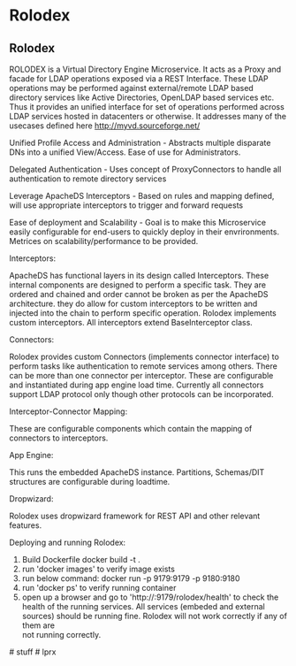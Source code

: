 # Rolodex
Rolodex
-----------

ROLODEX is a Virtual Directory Engine Microservice. It acts as a Proxy and facade for LDAP operations exposed via a REST Interface. These
LDAP operations may be performed against external/remote LDAP based directory services like Active Directories, OpenLDAP based services etc.
Thus it provides an unified interface for set of operations performed across LDAP services hosted in datacenters or otherwise. It addresses many
of the usecases defined here http://myvd.sourceforge.net/

Unified Profile Access and Administration - Abstracts multiple disparate DNs into a unified View/Access. Ease of use for Administrators.

Delegated Authentication - Uses concept of ProxyConnectors to handle all authentication to remote directory services

Leverage ApacheDS Interceptors - Based on rules and mapping defined, will use appropriate interceptors to trigger and forward requests

Ease of deployment and Scalability - Goal is to make this Microservice easily configurable for end-users to quickly deploy in their envrironments.
Metrices on scalability/performance to be provided.

Interceptors:

ApacheDS has functional layers in its design called Interceptors. These internal components are designed to perform a specific task. They are ordered
and chained and order cannot be broken as per the ApacheDS architecture. they do allow for custom interceptors to be written and injected
into the chain to perform specific operation. Rolodex implements custom interceptors. All interceptors extend BaseInterceptor class.

Connectors:

Rolodex provides custom Connectors (implements connector interface) to perform tasks like authentication to remote services among others.
There can be more than one connector per interceptor. These are configurable and instantiated during app engine load time. Currently all connectors
support LDAP protocol only though other protocols can be incorporated.

Interceptor-Connector Mapping:

These are configurable components which contain the mapping of connectors to interceptors.

App Engine: 

This runs the embedded ApacheDS instance. Partitions, Schemas/DIT structures are configurable during loadtime. 

Dropwizard:

Rolodex uses dropwizard framework for REST API and other relevant features.

Deploying and running Rolodex:

1. Build Dockerfile
   docker build -t <tagname> .
2. run 'docker images' to verify image exists
3. run below command:
   docker run -p 9179:9179 -p 9180:9180 <tagname>
4. run 'docker ps' to verify running container
5. open up a browser and go to 'http://<ip address>:9179/rolodex/health' to check the health of the running services.
   All services (embeded and external sources) should be running fine. Rolodex will not work correctly if any of them are   
   not running correctly. 





#   s t u f f  
 #   l p r x  
 